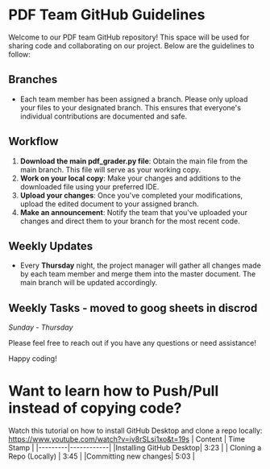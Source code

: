 # PDF Team GitHub Guidelines

Welcome to our PDF team GitHub repository! This space will be used for sharing code and collaborating on our project. Below are the guidelines to follow:

## Branches
- Each team member has been assigned a branch. Please only upload your files to your designated branch. This ensures that everyone's individual contributions are documented and safe.

## Workflow
1. **Download the main pdf_grader.py file**: Obtain the main file from the main branch. This file will serve as your working copy.
2. **Work on your local copy**: Make your changes and additions to the downloaded file using your preferred IDE.
3. **Upload your changes**: Once you've completed your modifications, upload the edited document to your assigned branch.
4. **Make an announcement**: Notify the team that you've uploaded your changes and direct them to your branch for the most recent code.

## Weekly Updates
- Every **Thursday** night, the project manager will gather all changes made by each team member and merge them into the master document. The main branch will be updated accordingly.

## Weekly Tasks - moved to goog sheets in discrod
*Sunday - Thursday*

Please feel free to reach out if you have any questions or need assistance!

Happy coding!



# Want to learn how to Push/Pull instead of copying code?
Watch this tutorial on how to install GitHub Desktop and clone a repo locally: https://www.youtube.com/watch?v=iv8rSLsi1xo&t=19s
| Content | Time Stamp |
|---------|------------|
|Installing GitHub Desktop| 3:23 |
| Cloning a Repo (Locally) | 3:45 |
|Committing new changes| 5:03 |
